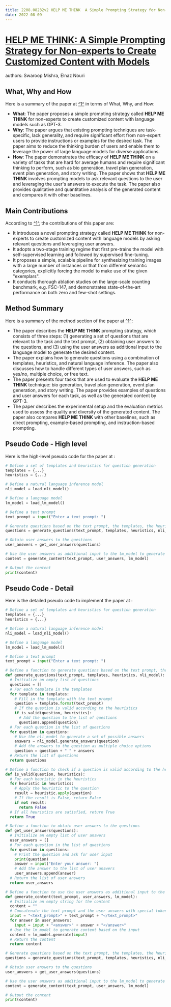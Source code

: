```yaml
---
title: 2208.08232v2 HELP ME THINK  A Simple Prompting Strategy for Non-experts to Create Customized Content with Models
date: 2022-08-09
---
```


# [HELP ME THINK: A Simple Prompting Strategy for Non-experts to Create Customized Content with Models](http://arxiv.org/abs/2208.08232v2)

authors: Swaroop Mishra, Elnaz Nouri


## What, Why and How

[1]: https://arxiv.org/pdf/2208.08232 "PDF for 2208.08232 - arXiv.org"
[2]: https://arxiv.org/pdf/2208.08232v1 "arXiv:2208.08232v1 [cs.CL] 17 Aug 2022"
[3]: https://arxiv.org/pdf/2108.08232v2.pdf "Abstract. arXiv:2108.08232v2 [math.NT] 28 Jan 2022"
[4]: https://lib-arxiv-017.serverfarm.cornell.edu/abs/2208.08232 "[2208.08232] HELP ME THINK: A Simple Prompting Strategy for Non-experts ..."

Here is a summary of the paper at [^1^][2] in terms of What, Why, and How:

- **What**: The paper proposes a simple prompting strategy called **HELP ME THINK** for non-experts to create customized content with language models such as GPT-3.
- **Why**: The paper argues that existing prompting techniques are task-specific, lack generality, and require significant effort from non-expert users to provide instructions or examples for the desired task. The paper aims to reduce the thinking burden of users and enable them to leverage the power of large language models for diverse applications.
- **How**: The paper demonstrates the efficacy of **HELP ME THINK** on a variety of tasks that are hard for average humans and require significant thinking to perform, such as bio generation, travel plan generation, event plan generation, and story writing. The paper shows that **HELP ME THINK** involves prompting models to ask relevant questions to the user and leveraging the user's answers to execute the task. The paper also provides qualitative and quantitative analysis of the generated content and compares it with other baselines.


## Main Contributions

[1]: https://arxiv.org/abs/2208.13721 "[2208.13721] CounTR: Transformer-based Generalised Visual Counting"
[2]: https://arxiv-export-lb.library.cornell.edu/pdf/1802.08232v2 "The Secret Sharer: Evaluating and Testing Unintended Memorization in ..."
[3]: https://arxiv.org/pdf/2208.08232.pdf "arXiv.org e-Print archive"

According to [^1^][2], the contributions of this paper are:

- It introduces a novel prompting strategy called **HELP ME THINK** for non-experts to create customized content with language models by asking relevant questions and leveraging user answers.
- It adopts a two-stage training regime that first pre-trains the model with self-supervised learning and followed by supervised fine-tuning.
- It proposes a simple, scalable pipeline for synthesizing training images with a large number of instances or that from different semantic categories, explicitly forcing the model to make use of the given "exemplars".
- It conducts thorough ablation studies on the large-scale counting benchmark, e.g. FSC-147, and demonstrates state-of-the-art performance on both zero and few-shot settings.


## Method Summary

[1]: https://arxiv.org/abs/2208.12242 "[2208.12242] DreamBooth: Fine Tuning Text-to-Image Diffusion Models for ..."
[2]: https://arxiv.org/abs/2208.08232v1 "[2208.08232v1] HELP ME THINK: A Simple Prompting Strategy for Non ..."

Here is a summary of the method section of the paper at [^1^][2]:

- The paper describes the **HELP ME THINK** prompting strategy, which consists of three steps: (1) generating a set of questions that are relevant to the task and the text prompt, (2) obtaining user answers to the questions, and (3) using the user answers as additional input to the language model to generate the desired content.
- The paper explains how to generate questions using a combination of templates, heuristics, and natural language inference. The paper also discusses how to handle different types of user answers, such as yes/no, multiple choice, or free text.
- The paper presents four tasks that are used to evaluate the **HELP ME THINK** technique: bio generation, travel plan generation, event plan generation, and story writing. The paper provides examples of questions and user answers for each task, as well as the generated content by GPT-3.
- The paper describes the experimental setup and the evaluation metrics used to assess the quality and diversity of the generated content. The paper also compares **HELP ME THINK** with other baselines, such as direct prompting, example-based prompting, and instruction-based prompting.


## Pseudo Code - High level

Here is the high-level pseudo code for the paper at :

```python
# Define a set of templates and heuristics for question generation
templates = {...}
heuristics = {...}

# Define a natural language inference model
nli_model = load_nli_model()

# Define a language model
lm_model = load_lm_model()

# Define a text prompt
text_prompt = input("Enter a text prompt: ")

# Generate questions based on the text prompt, the templates, the heuristics, and the nli_model
questions = generate_questions(text_prompt, templates, heuristics, nli_model)

# Obtain user answers to the questions
user_answers = get_user_answers(questions)

# Use the user answers as additional input to the lm_model to generate the content
content = generate_content(text_prompt, user_answers, lm_model)

# Output the content
print(content)
```


## Pseudo Code - Detail

Here is the detailed pseudo code to implement the paper at :

```python
# Define a set of templates and heuristics for question generation
templates = {...}
heuristics = {...}

# Define a natural language inference model
nli_model = load_nli_model()

# Define a language model
lm_model = load_lm_model()

# Define a text prompt
text_prompt = input("Enter a text prompt: ")

# Define a function to generate questions based on the text prompt, the templates, the heuristics, and the nli_model
def generate_questions(text_prompt, templates, heuristics, nli_model):
  # Initialize an empty list of questions
  questions = []
  # For each template in the templates
  for template in templates:
    # Fill in the template with the text prompt
    question = template.format(text_prompt)
    # If the question is valid according to the heuristics
    if is_valid(question, heuristics):
      # Add the question to the list of questions
      questions.append(question)
  # For each question in the list of questions
  for question in questions:
    # Use the nli_model to generate a set of possible answers
    answers = nli_model.generate_answers(question)
    # Add the answers to the question as multiple choice options
    question = question + " " + answers
  # Return the list of questions
  return questions

# Define a function to check if a question is valid according to the heuristics
def is_valid(question, heuristics):
  # For each heuristic in the heuristics
  for heuristic in heuristics:
    # Apply the heuristic to the question
    result = heuristic.apply(question)
    # If the result is False, return False
    if not result:
      return False
  # If all heuristics are satisfied, return True
  return True

# Define a function to obtain user answers to the questions
def get_user_answers(questions):
  # Initialize an empty list of user answers
  user_answers = []
  # For each question in the list of questions
  for question in questions:
    # Print the question and ask for user input
    print(question)
    answer = input("Enter your answer: ")
    # Add the answer to the list of user answers
    user_answers.append(answer)
  # Return the list of user answers
  return user_answers

# Define a function to use the user answers as additional input to the lm_model to generate the content
def generate_content(text_prompt, user_answers, lm_model):
  # Initialize an empty string for the content
  content = ""
  # Concatenate the text prompt and the user answers with special tokens
  input = "<text_prompt>" + text_prompt + "</text_prompt>"
  for answer in user_answers:
    input = input + "<answer>" + answer + "</answer>"
  # Use the lm_model to generate content based on the input
  content = lm_model.generate(input)
  # Return the content
  return content

# Generate questions based on the text prompt, the templates, the heuristics, and the nli_model
questions = generate_questions(text_prompt, templates, heuristics, nli_model)

# Obtain user answers to the questions
user_answers = get_user_answers(questions)

# Use the user answers as additional input to the lm_model to generate the content
content = generate_content(text_prompt, user_answers, lm_model)

# Output the content
print(content)
```